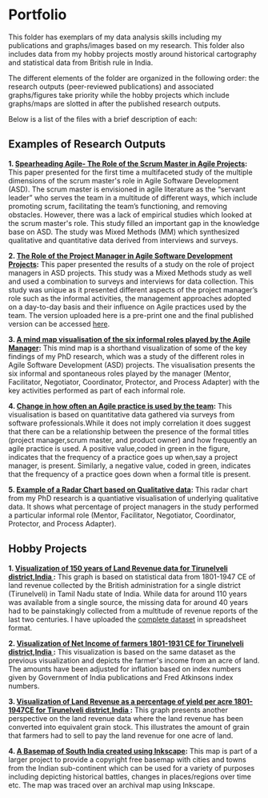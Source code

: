 # Portfolio
This folder has exemplars of my data analysis skills including my publications and graphs/images based on my research. This folder also includes data from my hobby projects mostly around historical cartography and statistical data from British rule in India.

The different elements of the folder are organized in the following order: the research outputs (peer-reviewed publications) and associated graphs/figures take priority while the hobby projects which include graphs/maps are slotted in after the published research outputs.

Below is a list of the files with a brief description of each:

## Examples of Research Outputs

**1. [Spearheading Agile- The Role of the Scrum Master in Agile Projects](https://github.com/yyshastri/Portfolio/blob/6d3b3fc4033fda59dcbf93391c15e48dc9b51b86/Spearheading%20agile%20the%20role%20of%20the%20scrum%20master%20in%20Agile%20Projects.pdf):** This paper presented for the first time a multifaceted study of the multiple dimensions of the scrum master's role in Agile Software Development (ASD). The scrum master is envisioned in agile literature as the “servant leader” who serves the team in a multitude of different ways, which include promoting scrum, facilitating the team’s functioning, and removing obstacles. However, there was a lack of empirical studies which looked at the scrum master's role. This study filled an important gap in the knowledge base on ASD. The study was Mixed Methods (MM) which synthesized qualitative and quantitative data derived from interviews and surveys.

**2. [The Role of the Project Manager in Agile Software Development Projects](https://github.com/yyshastri/Portfolio/blob/b04dc9dbe402a26f807232bff6e1ffa8bbc1eae4/The%20Role%20of%20the%20Project%20Manager%20in%20Agile%20Software%20Development%20Projects.pdf):** This paper presented the results of a study on the role of project managers in ASD projects. This study was a Mixed Methods study as well and used a combination to surveys and interviews for data collection. This study was unique as it presented different aspects of the project manager’s role such as the informal activities, the management approaches adopted on a day-to-day basis and their influence on Agile practices used by the team. The version uploaded here is a pre-print one and the final published version can be accessed [here](https://doi.org/10.1016/j.jss.2020.110871).

**3. [A mind map visualisation of the six informal roles played by the Agile Manager](https://github.com/yyshastri/Portfolio/blob/04048a41416b81cf243036f10287391429f86587/Mindmap%20of%20roles%20of%20agile%20manager.png):** This mind map is a shorthand visualization of some of the key findings of my PhD research, which was a study of the different roles in Agile Software Development (ASD) projects. The visualisation presents the six informal and spontaneous roles played by the manager (Mentor, Facilitator, Negotiator, Coordinator, Protector, and Process Adapter) with the key activities performed as part of each informal role.

**4. [Change in how often an Agile practice is used by the team](https://github.com/yyshastri/Portfolio/blob/04048a41416b81cf243036f10287391429f86587/Change_in_frequency_of_agile_practice.png):** This visualisation is based on quantitative data gathered via surveys from software professionals.While it does not imply correlation it does suggest that there can be a relationship between the presence of the formal titles (project manager,scrum master, and product owner) and how frequently an agile practice is used. A positive  value,coded in green in the figure, indicates that the frequency of a practice goes up when,say a project manager, is present. Similarly, a negative value, coded in green, indicates that the frequency of a practice goes down when a formal title is present.

**5. [Example of a Radar Chart based on Qualitative data](https://github.com/yyshastri/Portfolio/blob/2e63b5e9dc9c8276b04c0f522e25f70347a44673/Radar_chart_project_manager_informal_roles_agile.JPG):** This radar chart from my PhD research is a quantiative visualisation of underlying qualitative data. It shows what percentage of project managers in the study performed a particular informal role (Mentor, Facilitator, Negotiator, Coordinator, Protector, and Process Adapter). 

## Hobby Projects
**1. [Visualization of 150 years of Land Revenue data for Tirunelveli district,India ](https://github.com/yyshastri/Portfolio/blob/9facbc09c7e22e6956867e7130ec12281068ed97/Land%20Revenue%20per%20acre-Tirunelveli%20district%201801-1947.png):** This graph is based on statistical data from 1801-1947 CE of land revenue collected by the British administration for a single district (Tirunelveli) in Tamil Nadu state of India. While data for around 110 years was  available from a single source, the missing data for around 40 years had to be painstakingly collected from a multitude of revenue reports of the last two centuries. I have uploaded the [complete dataset](https://github.com/yyshastri/Portfolio/blob/9facbc09c7e22e6956867e7130ec12281068ed97/British_Land_Revenue_Tirunelveli_district_data.xlsx) in spreadsheet format.

**2. [Visualization of Net Income of farmers 1801-1931 CE for Tirunelveli district,India ](https://github.com/yyshastri/Portfolio/blob/9facbc09c7e22e6956867e7130ec12281068ed97/Net%20income%20of%20farmer%201801-1931.png):** This visualization is based on the same dataset as the previous visualization and depicts the farmer's income from an acre of land. The amounts have been adjusted for inflation based on index numbers given by Government of India publications and Fred Atkinsons index numbers.

**3. [Visualization of Land Revenue as a percentage of yield per acre 1801-1947CE for Tirunelveli district,India ](https://github.com/yyshastri/Portfolio/blob/2d46cf1fb8ede787143fd7eb8ccd9ae4b9b43562/Ryotwari%20Land%20Revenue%20as%20percentage%20of%20average%20yield.png):** This graph presents another perspective on the land revenue data where the land revenue has been converted into equivalent grain stock. This illustrates the amount of grain that farmers had to sell to pay the land revenue for one acre of land.

**4. [A Basemap of South India created using Inkscape](https://github.com/yyshastri/Portfolio/blob/0d5b9c5b2e52841f3145aae9f6d343c834f18dea/Map%20of%20South%20India%20v1.png):** This map is part of a larger project to provide a copyright free basemap with cities and towns from the Indian sub-continent which can be used for a variety of purposes including depicting historical battles, changes in places/regions over time etc. The map was traced over an archival map using Inkscape.
